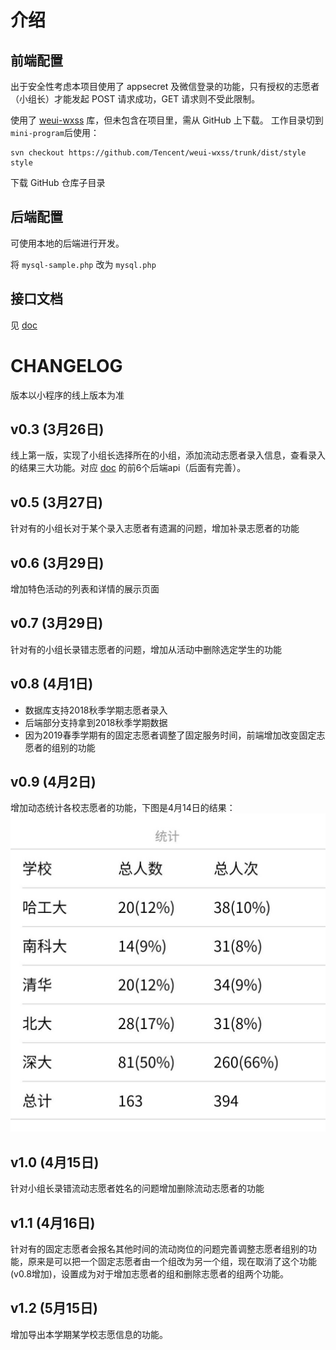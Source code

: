 # 介绍

## 前端配置
出于安全性考虑本项目使用了 appsecret 及微信登录的功能，只有授权的志愿者（小组长）才能发起 POST 请求成功，GET 请求则不受此限制。

使用了 [weui-wxss](https://github.com/Tencent/weui-wxss) 库，但未包含在项目里，需从 GitHub 上下载。
工作目录切到 `mini-program`后使用：
```shell
svn checkout https://github.com/Tencent/weui-wxss/trunk/dist/style style
```
下载 GitHub 仓库子目录

## 后端配置
可使用本地的后端进行开发。

将 `mysql-sample.php` 改为 `mysql.php`

## 接口文档
见 [doc](doc.md)

# CHANGELOG
版本以小程序的线上版本为准

## v0.3 (3月26日)
线上第一版，实现了小组长选择所在的小组，添加流动志愿者录入信息，查看录入的结果三大功能。对应 [doc](doc.md) 的前6个后端api（后面有完善）。

## v0.5 (3月27日)
针对有的小组长对于某个录入志愿者有遗漏的问题，增加补录志愿者的功能
 
## v0.6 (3月29日)
增加特色活动的列表和详情的展示页面

## v0.7 (3月29日)
针对有的小组长录错志愿者的问题，增加从活动中删除选定学生的功能

## v0.8 (4月1日)
* 数据库支持2018秋季学期志愿者录入
* 后端部分支持拿到2018秋季学期数据
* 因为2019春季学期有的固定志愿者调整了固定服务时间，前端增加改变固定志愿者的组别的功能

## v0.9 (4月2日)
增加动态统计各校志愿者的功能，下图是4月14日的结果：
![各校志愿者](volunteer_statistics.jpg)

## v1.0 (4月15日)
针对小组长录错流动志愿者姓名的问题增加删除流动志愿者的功能

## v1.1 (4月16日)
针对有的固定志愿者会报名其他时间的流动岗位的问题完善调整志愿者组别的功能，原来是可以把一个固定志愿者由一个组改为另一个组，现在取消了这个功能(v0.8增加)，设置成为对于增加志愿者的组和删除志愿者的组两个功能。

## v1.2 (5月15日)
增加导出本学期某学校志愿信息的功能。
